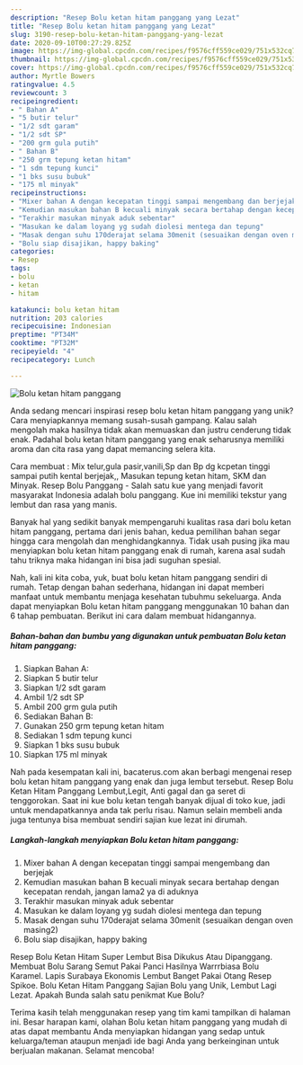 ```yaml
---
description: "Resep Bolu ketan hitam panggang yang Lezat"
title: "Resep Bolu ketan hitam panggang yang Lezat"
slug: 3190-resep-bolu-ketan-hitam-panggang-yang-lezat
date: 2020-09-10T00:27:29.825Z
image: https://img-global.cpcdn.com/recipes/f9576cff559ce029/751x532cq70/bolu-ketan-hitam-panggang-foto-resep-utama.jpg
thumbnail: https://img-global.cpcdn.com/recipes/f9576cff559ce029/751x532cq70/bolu-ketan-hitam-panggang-foto-resep-utama.jpg
cover: https://img-global.cpcdn.com/recipes/f9576cff559ce029/751x532cq70/bolu-ketan-hitam-panggang-foto-resep-utama.jpg
author: Myrtle Bowers
ratingvalue: 4.5
reviewcount: 3
recipeingredient:
- " Bahan A"
- "5 butir telur"
- "1/2 sdt garam"
- "1/2 sdt SP"
- "200 grm gula putih"
- " Bahan B"
- "250 grm tepung ketan hitam"
- "1 sdm tepung kunci"
- "1 bks susu bubuk"
- "175 ml minyak"
recipeinstructions:
- "Mixer bahan A dengan kecepatan tinggi sampai mengembang dan berjejak"
- "Kemudian masukan bahan B kecuali minyak secara bertahap dengan kecepatan rendah, jangan lama2 ya di aduknya"
- "Terakhir masukan minyak aduk sebentar"
- "Masukan ke dalam loyang yg sudah diolesi mentega dan tepung"
- "Masak dengan suhu 170derajat selama 30menit (sesuaikan dengan oven masing2)"
- "Bolu siap disajikan, happy baking"
categories:
- Resep
tags:
- bolu
- ketan
- hitam

katakunci: bolu ketan hitam 
nutrition: 203 calories
recipecuisine: Indonesian
preptime: "PT34M"
cooktime: "PT32M"
recipeyield: "4"
recipecategory: Lunch

---
```



![Bolu ketan hitam panggang](https://img-global.cpcdn.com/recipes/f9576cff559ce029/751x532cq70/bolu-ketan-hitam-panggang-foto-resep-utama.jpg)

Anda sedang mencari inspirasi resep bolu ketan hitam panggang yang unik? Cara menyiapkannya memang susah-susah gampang. Kalau salah mengolah maka hasilnya tidak akan memuaskan dan justru cenderung tidak enak. Padahal bolu ketan hitam panggang yang enak seharusnya memiliki aroma dan cita rasa yang dapat memancing selera kita.

Cara membuat : Mix telur,gula pasir,vanili,Sp dan Bp dg kcpetan tinggi sampai putih kental berjejak,, Masukan tepung ketan hitam, SKM dan Minyak. Resep Bolu Panggang - Salah satu kue yang menjadi favorit masyarakat Indonesia adalah bolu panggang. Kue ini memiliki tekstur yang lembut dan rasa yang manis.

Banyak hal yang sedikit banyak mempengaruhi kualitas rasa dari bolu ketan hitam panggang, pertama dari jenis bahan, kedua pemilihan bahan segar hingga cara mengolah dan menghidangkannya. Tidak usah pusing jika mau menyiapkan bolu ketan hitam panggang enak di rumah, karena asal sudah tahu triknya maka hidangan ini bisa jadi suguhan spesial.


Nah, kali ini kita coba, yuk, buat bolu ketan hitam panggang sendiri di rumah. Tetap dengan bahan sederhana, hidangan ini dapat memberi manfaat untuk membantu menjaga kesehatan tubuhmu sekeluarga. Anda dapat menyiapkan Bolu ketan hitam panggang menggunakan 10 bahan dan 6 tahap pembuatan. Berikut ini cara dalam membuat hidangannya.

<!--inarticleads1-->

##### Bahan-bahan dan bumbu yang digunakan untuk pembuatan Bolu ketan hitam panggang:

1. Siapkan  Bahan A:
1. Siapkan 5 butir telur
1. Siapkan 1/2 sdt garam
1. Ambil 1/2 sdt SP
1. Ambil 200 grm gula putih
1. Sediakan  Bahan B:
1. Gunakan 250 grm tepung ketan hitam
1. Sediakan 1 sdm tepung kunci
1. Siapkan 1 bks susu bubuk
1. Siapkan 175 ml minyak


Nah pada kesempatan kali ini, bacaterus.com akan berbagi mengenai resep bolu ketan hitam panggang yang enak dan juga lembut tersebut. Resep Bolu Ketan Hitam Panggang Lembut,Legit, Anti gagal dan ga seret di tenggorokan. Saat ini kue bolu ketan tengah banyak dijual di toko kue, jadi untuk mendapatkannya anda tak perlu risau. Namun selain membeli anda juga tentunya bisa membuat sendiri sajian kue lezat ini dirumah. 

<!--inarticleads2-->

##### Langkah-langkah menyiapkan Bolu ketan hitam panggang:

1. Mixer bahan A dengan kecepatan tinggi sampai mengembang dan berjejak
1. Kemudian masukan bahan B kecuali minyak secara bertahap dengan kecepatan rendah, jangan lama2 ya di aduknya
1. Terakhir masukan minyak aduk sebentar
1. Masukan ke dalam loyang yg sudah diolesi mentega dan tepung
1. Masak dengan suhu 170derajat selama 30menit (sesuaikan dengan oven masing2)
1. Bolu siap disajikan, happy baking


Resep Bolu Ketan Hitam Super Lembut Bisa Dikukus Atau Dipanggang. Membuat Bolu Sarang Semut Pakai Panci Hasilnya Warrrbiasa Bolu Karamel. Lapis Surabaya Ekonomis Lembut Banget Pakai Otang Resep Spikoe. Bolu Ketan Hitam Panggang Sajian Bolu yang Unik, Lembut Lagi Lezat. Apakah Bunda salah satu penikmat Kue Bolu? 

Terima kasih telah menggunakan resep yang tim kami tampilkan di halaman ini. Besar harapan kami, olahan Bolu ketan hitam panggang yang mudah di atas dapat membantu Anda menyiapkan hidangan yang sedap untuk keluarga/teman ataupun menjadi ide bagi Anda yang berkeinginan untuk berjualan makanan. Selamat mencoba!

